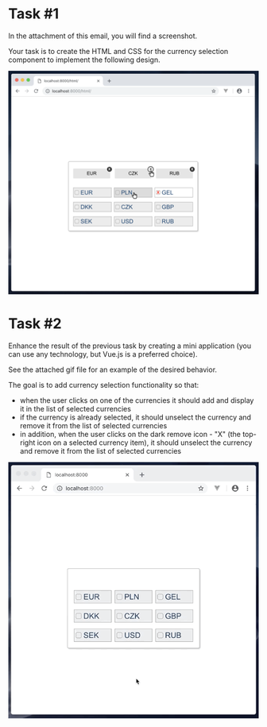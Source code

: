 # Task #1

In the attachment of this email, you will find a screenshot. 

Your task is to create the HTML and CSS for the currency selection component to implement the following design.

![Task 1](./task_1.png)

# Task #2

Enhance the result of the previous task by creating a mini application (you can use any technology, but Vue.js is a preferred choice).

See the attached gif file for an example of the desired behavior.

The goal is to add currency selection functionality so that:

- when the user clicks on one of the currencies it should add and display it in the list of selected currencies
- if the currency is already selected, it should unselect the currency and remove it from the list of selected currencies
- in addition, when the user clicks on the dark remove icon - "X" (the top-right icon on a selected currency item), it should unselect the currency and remove it from the list of selected currencies

![Task 2](./task_2.gif)

